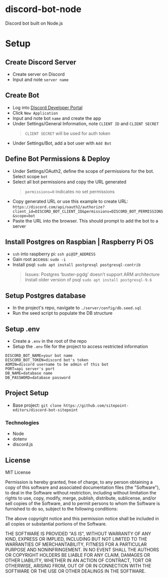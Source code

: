 # discord-bot-node

Discord bot built on Node.js

# Setup

## Create Discord Server

- Create server on Discord
- Input and note `server name`

## Create Bot

- Log into [Discord Developer Portal](https://discord.com/login?redirect_to=%2Fdevelopers%2Fapplications)
- Click `New Application`
- Input and note bot `name` and create the app
- Under Settings/General Information, note `CLIENT ID` and `CLIENT SECRET`
  > `CLIENT SECRET` will be used for auth token
- Under Settings/Bot, add a bot user with `Add Bot`

## Define Bot Permissions & Deploy

- Under Settings/OAuth2, define the scope of permissions for the bot. Select scope `bot`
- Select all bot permissions and copy the URL generated
  > `permissions=0` indicates no set permissions
- Copy generated URL or use this example to create URL: `https://discord.com/api/oauth2/authorize?client_id=DISCORD_BOT_CLIENT_ID&permissions=DISCORD_BOT_PERMISSIONS&scope=bot`
- Paste the URL into the browser. This should prompt to add the bot to a server

## Install Postgres on Raspbian | Raspberry Pi OS

- `ssh` into raspberry pi: `ssh pi@IP_ADDRESS`
- Gain root access: `sudo -i`
- Install psql: `sudo apt install postgresql postgresql-contrib`
  > Issues: Postgres ‘buster-pgdg’ doesn’t support ARM architecture
  > Install older version of psql `sudo apt install postgresql-9.6`

## Setup Postgres database

- In the project's repo, navigate to `./server/config/db.seed.sql`
- Run the seed script to populate the DB structure

## Setup .env

- Create a `.env` in the root of the repo
- Setup the `.env` file for the project to access restricted information

```
DISCORD_BOT_NAME=your bot name
DISCORD_BOT_TOKEN=discord bot's token
ADMIN=discord username to be admin of this bot
PORT=api server's port
DB_NAME=database name
DB_PASSWORD=database password
```

## Project Setup

- Base project: `git clone https://github.com/sitepoint-editors/discord-bot-sitepoint`

### Technologies

- Node
- dotenv
- discord.js

## License

MIT License

Permission is hereby granted, free of charge, to any person obtaining a copy of this software and associated documentation files (the "Software"), to deal in the Software without restriction, including without limitation the rights to use, copy, modify, merge, publish, distribute, sublicense, and/or sell copies of the Software, and to permit persons to whom the Software is furnished to do so, subject to the following conditions:

The above copyright notice and this permission notice shall be included in all copies or substantial portions of the Software.

THE SOFTWARE IS PROVIDED "AS IS", WITHOUT WARRANTY OF ANY KIND, EXPRESS OR IMPLIED, INCLUDING BUT NOT LIMITED TO THE WARRANTIES OF MERCHANTABILITY, FITNESS FOR A PARTICULAR PURPOSE AND NONINFRINGEMENT. IN NO EVENT SHALL THE AUTHORS OR COPYRIGHT HOLDERS BE LIABLE FOR ANY CLAIM, DAMAGES OR OTHER LIABILITY, WHETHER IN AN ACTION OF CONTRACT, TORT OR OTHERWISE, ARISING FROM, OUT OF OR IN CONNECTION WITH THE SOFTWARE OR THE USE OR OTHER DEALINGS IN THE SOFTWARE.
